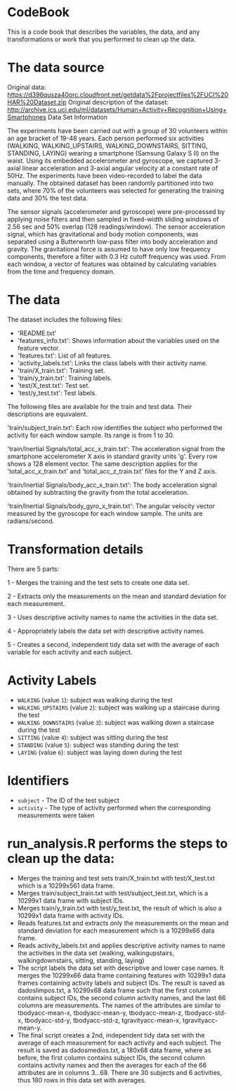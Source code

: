 # CodeBook

This is a code book that describes the variables, the data, and any transformations or work that you performed to clean up the data.

# The data source

Original data: https://d396qusza40orc.cloudfront.net/getdata%2Fprojectfiles%2FUCI%20HAR%20Dataset.zip
Original description of the dataset: http://archive.ics.uci.edu/ml/datasets/Human+Activity+Recognition+Using+Smartphones
Data Set Information

The experiments have been carried out with a group of 30 volunteers within an age bracket of 19-48 years. Each person performed six activities (WALKING, WALKING_UPSTAIRS, WALKING_DOWNSTAIRS, SITTING, STANDING, LAYING) wearing a smartphone (Samsung Galaxy S II) on the waist. Using its embedded accelerometer and gyroscope, we captured 3-axial linear acceleration and 3-axial angular velocity at a constant rate of 50Hz. The experiments have been video-recorded to label the data manually. The obtained dataset has been randomly partitioned into two sets, where 70% of the volunteers was selected for generating the training data and 30% the test data.

The sensor signals (accelerometer and gyroscope) were pre-processed by applying noise filters and then sampled in fixed-width sliding windows of 2.56 sec and 50% overlap (128 readings/window). The sensor acceleration signal, which has gravitational and body motion components, was separated using a Butterworth low-pass filter into body acceleration and gravity. The gravitational force is assumed to have only low frequency components, therefore a filter with 0.3 Hz cutoff frequency was used. From each window, a vector of features was obtained by calculating variables from the time and frequency domain.

# The data

The dataset includes the following files:

* 'README.txt'
* 'features_info.txt': Shows information about the variables used on the feature vector.
* 'features.txt': List of all features.
* 'activity_labels.txt': Links the class labels with their activity name.
* 'train/X_train.txt': Training set.
* 'train/y_train.txt': Training labels.
* 'test/X_test.txt': Test set.
* 'test/y_test.txt': Test labels.

The following files are available for the train and test data. Their descriptions are equivalent.

'train/subject_train.txt': Each row identifies the subject who performed the activity for each window sample. Its range is from 1 to 30.

'train/Inertial Signals/total_acc_x_train.txt': The acceleration signal from the smartphone accelerometer X axis in standard gravity units 'g'. Every row shows a 128 element vector. The same description applies for the 'total_acc_x_train.txt' and 'total_acc_z_train.txt' files for the Y and Z axis.

'train/Inertial Signals/body_acc_x_train.txt': The body acceleration signal obtained by subtracting the gravity from the total acceleration.

'train/Inertial Signals/body_gyro_x_train.txt': The angular velocity vector measured by the gyroscope for each window sample. The units are radians/second.

# Transformation details

There are 5 parts:

1 - Merges the training and the test sets to create one data set.

2 - Extracts only the measurements on the mean and standard deviation for each measurement.

3 - Uses descriptive activity names to name the activities in the data set.

4 - Appropriately labels the data set with descriptive activity names.

5 - Creates a second, independent tidy data set with the average of each variable for each activity and each subject.

# Activity Labels

* `WALKING` (value `1`): subject was walking during the test
* `WALKING_UPSTAIRS` (value `2`): subject was walking up a staircase during the test
* `WALKING_DOWNSTAIRS` (value `3`): subject was walking down a staircase during the test
* `SITTING` (value `4`): subject was sitting during the test
* `STANDING` (value `5`): subject was standing during the test
* `LAYING` (value `6`): subject was laying down during the test

# Identifiers

* `subject` - The ID of the test subject
* `activity` - The type of activity performed when the corresponding measurements were taken

# run_analysis.R performs the steps to clean up the data:

* Merges the training and test sets train/X_train.txt with test/X_test.txt which is a 10299x561 data frame.
* Merges train/subject_train.txt with test/subject_test.txt, which is a 10299x1 data frame with subject IDs.
* Merges train/y_train.txt with test/y_test.txt, the result of which is also a 10299x1 data frame with activity IDs.
* Reads features.txt and extracts only the measurements on the mean and standard deviation for each measurement which is a 10299x66 data frame.
* Reads activity_labels.txt and applies descriptive activity names to name the activities in the data set (walking, walkingupstairs, walkingdownstairs, sitting, standing, laying)
* The script labels the data set with descriptive and lower case names. It merges the 10299x66 data frame containing features with 10299x1 data frames containing activity labels and subject IDs. The result is saved as dadoslimpos.txt, a 10299x68 data frame such that the first column contains subject IDs, the second column activity names, and the last 66 columns are measurements. The names of the attributes are similar to tbodyacc-mean-x, tbodyacc-mean-y, tbodyacc-mean-z, tbodyacc-std-x, tbodyacc-std-y, tbodyacc-std-z, tgravityacc-mean-x, tgravityacc-mean-y.
* The final script creates a 2nd, independent tidy data set with the average of each measurement for each activity and each subject. The result is saved as dadosmedios.txt, a 180x68 data frame, where as before, the first column contains subject IDs, the second column contains activity names and then the averages for each of the 66 attributes are in columns 3...68. There are 30 subjects and 6 activities, thus 180 rows in this data set with averages.



